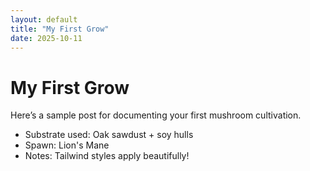 ```yaml
---
layout: default
title: "My First Grow"
date: 2025-10-11
---
```

# My First Grow

Here’s a sample post for documenting your first mushroom cultivation.  

- Substrate used: Oak sawdust + soy hulls  
- Spawn: Lion's Mane  
- Notes: Tailwind styles apply beautifully!
